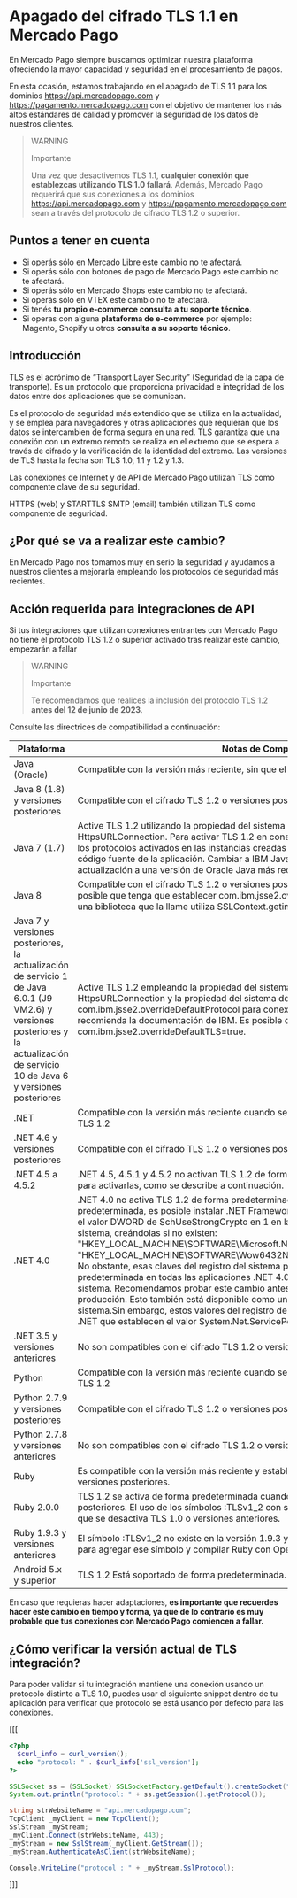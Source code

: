 # Apagado del cifrado TLS 1.1 en Mercado Pago

En Mercado Pago siempre buscamos optimizar nuestra plataforma ofreciendo la mayor capacidad y seguridad en el procesamiento de pagos.

En esta ocasión, estamos trabajando en el apagado de TLS 1.1 para los dominios https://api.mercadopago.com y https://pagamento.mercadopago.com con el objetivo de mantener los más altos estándares de calidad y promover la seguridad de los datos de nuestros clientes.

> WARNING
>
> Importante
>
> Una vez que desactivemos TLS 1.1, **cualquier conexión que establezcas utilizando TLS 1.0 fallará**. Además, Mercado Pago requerirá que sus conexiones a los dominios https://api.mercadopago.com y https://pagamento.mercadopago.com sean a través del protocolo de cifrado TLS 1.2 o superior.



## Puntos a tener en cuenta

* Si operás sólo en Mercado Libre este cambio no te afectará.
* Si operás sólo con botones de pago de Mercado Pago este cambio no te afectará.
* Si operás sólo en Mercado Shops este cambio no te afectará.
* Si operás sólo en VTEX este cambio no te afectará.
* Si tenés **tu propio e-commerce consulta a tu soporte técnico**.
* Si operas con alguna **plataforma de e-commerce** por ejemplo: Magento, Shopify u otros **consulta a su soporte técnico**.

## Introducción


TLS es el acrónimo de “Transport Layer Security” (Seguridad de la capa de transporte). Es un protocolo que proporciona privacidad e integridad de los datos entre dos aplicaciones que se comunican.

Es el protocolo de seguridad más extendido que se utiliza en la actualidad, y se emplea para navegadores y otras aplicaciones que requieran que los datos se intercambien de forma segura en una red. TLS garantiza que una conexión con un extremo remoto se realiza en el extremo que se espera a través de cifrado y la verificación de la identidad del extremo. Las versiones de TLS hasta la fecha son TLS 1.0, 1.1 y 1.2 y 1.3.

Las conexiones de Internet y de API de Mercado Pago utilizan TLS como componente clave de su seguridad.

HTTPS (web) y STARTTLS SMTP (email) también utilizan TLS como componente de seguridad.

## ¿Por qué se va a realizar este cambio?

En Mercado Pago nos tomamos muy en serio la seguridad y ayudamos a nuestros clientes a mejorarla empleando los protocolos de seguridad más recientes.

## Acción requerida para integraciones de API

Si tus integraciones que utilizan conexiones entrantes con Mercado Pago no tiene el protocolo TLS 1.2 o superior activado tras realizar este cambio, empezarán a fallar

> WARNING
>
> Importante
>
> Te recomendamos que realices la inclusión del protocolo TLS 1.2 **antes del 12 de junio de 2023**.

Consulte las directrices de compatibilidad a continuación:

| Plataforma  | Notas de Compatibilidad  |
| --- | --- |
| Java (Oracle)  | Compatible con la versión más reciente, sin que el sistema operativo sea relevante.  |
| Java 8 (1.8) y versiones posteriores  | Compatible con el cifrado TLS 1.2 o versiones posteriores de forma predeterminada.  |
| Java 7 (1.7)  | Active TLS 1.2 utilizando la propiedad del sistema Java https.protocols para HttpsURLConnection. Para activar TLS 1.2 en conexiones sin HttpsURLConnection, establezca los protocolos activados en las instancias creadas de SSLSocket y SSLEngine dentro del código fuente de la aplicación. Cambiar a IBM Java puede ser una solución efectiva si la actualización a una versión de Oracle Java más reciente no es posible.  |
| Java 8  | Compatible con el cifrado TLS 1.2 o versiones posteriores de forma predeterminada. Es posible que tenga que establecer com.ibm.jsse2.overrideDefaultTLS=true si su aplicación o una biblioteca que la llame utiliza SSLContext.getinstance("TLS").  |
| Java 7 y versiones posteriores, la actualización de servicio 1 de Java 6.0.1 (J9 VM2.6) y versiones posteriores y la actualización de servicio 10 de Java 6 y versiones posteriores  | Active TLS 1.2 empleando la propiedad del sistema de Java https.protocols para HttpsURLConnection y la propiedad del sistema de Java com.ibm.jsse2.overrideDefaultProtocol para conexiones SSLSocket y SSLEngine, según recomienda la documentación de IBM. Es posible que también tenga que establecer com.ibm.jsse2.overrideDefaultTLS=true.  |
| .NET  | Compatible con la versión más reciente cuando se ejecuta en un sistema operativo que admita TLS 1.2  |
| .NET 4.6 y versiones posteriores  | Compatible con el cifrado TLS 1.2 o versiones posteriores de forma predeterminada.  |
| .NET 4.5 a 4.5.2  | .NET 4.5, 4.5.1 y 4.5.2 no activan TLS 1.2 de forma predeterminada. Existen dos opciones para activarlas, como se describe a continuación.  |
| .NET 4.0  | .NET 4.0 no activa TLS 1.2 de forma predeterminada. Para activar TLS 1.2 de forma predeterminada, es posible instalar .NET Framework 4.5 o una versión posterior, y establecer el valor DWORD de SchUseStrongCrypto en 1 en las siguientes dos entradas del registro del sistema, creándolas si no existen: "HKEY_LOCAL_MACHINE\SOFTWARE\Microsoft.NETFramework\v4.0.30319" y "HKEY_LOCAL_MACHINE\SOFTWARE\Wow6432Node\Microsoft.NETFramework\v4.0.30319". No obstante, esas claves del registro del sistema pueden activar TLS 1.2 de forma predeterminada en todas las aplicaciones .NET 4.0, 4.5, 4.5.1 y 4.5.2 instaladas en ese sistema. Recomendamos probar este cambio antes de implementarlo en sus servidores de producción. Esto también está disponible como un archivo de importación para el registro del sistema.Sin embargo, estos valores del registro del sistema no afectarán a las aplicaciones .NET que establecen el valor System.Net.ServicePointManager.SecurityProtocol.  |
| .NET 3.5 y versiones anteriores  | No son compatibles con el cifrado TLS 1.2 o versiones posteriores  |
| Python  | Compatible con la versión más reciente cuando se ejecuta en un sistema operativo que admita TLS 1.2  |
| Python 2.7.9 y versiones posteriores  | Compatible con el cifrado TLS 1.2 o versiones posteriores de forma predeterminada.  |
| Python 2.7.8 y versiones anteriores  | No son compatibles con el cifrado TLS 1.2 o versiones posteriores  |
| Ruby  | Es compatible con la versión más reciente y estable cuando se vincula con OpenSSL 1.0.1 o versiones posteriores.  |
| Ruby 2.0.0  | TLS 1.2 se activa de forma predeterminada cuando se utiliza con OpenSSL 1.0.1 o versiones posteriores. El uso de los símbolos :TLSv1_2 con ssl_version de SSLContext ayuda a garantizar que se desactiva TLS 1.0 o versiones anteriores.  |
| Ruby 1.9.3 y versiones anteriores  | El símbolo :TLSv1_2 no existe en la versión 1.9.3 y anteriores, pero es posible parchear Ruby para agregar ese símbolo y compilar Ruby con OpenSSL 1.0.1 o versiones posteriores.  |
| Android 5.x y superior  | TLS 1.2 Está soportado de forma predeterminada.  |

En caso que requieras hacer adaptaciones, **es importante que recuerdes hacer este cambio en tiempo y forma, ya que de lo contrario es muy probable que tus conexiones con Mercado Pago comiencen a fallar.**

## ¿Cómo verificar la versión actual de TLS integración?

Para poder validar si tu integración mantiene una conexión usando un protocolo distinto a TLS 1.0, puedes usar el siguiente snippet dentro de tu aplicación para verificar que protocolo se está usando por defecto para las conexiones.

[[[
```php
<?php
  $curl_info = curl_version();
  echo "protocol: " . $curl_info['ssl_version'];
?>
```
```java
SSLSocket ss = (SSLSocket) SSLSocketFactory.getDefault().createSocket("api.mercadopago.com", 443);
System.out.println("protocol: " + ss.getSession().getProtocol());
```
```csharp
string strWebsiteName = "api.mercadopago.com";
TcpClient _myClient = new TcpClient();
SslStream _myStream;
_myClient.Connect(strWebsiteName, 443);
_myStream = new SslStream(_myClient.GetStream());
_myStream.AuthenticateAsClient(strWebsiteName);

Console.WriteLine("protocol : " + _myStream.SslProtocol);
```
]]]
